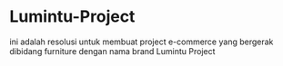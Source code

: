 # Lumintu-Project
ini adalah resolusi untuk membuat project e-commerce yang bergerak dibidang furniture dengan nama brand Lumintu Project
